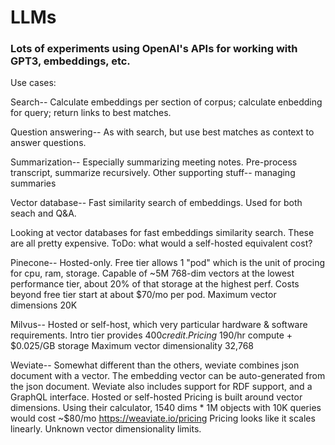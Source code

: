 # LLMs

### Lots of experiments using OpenAI's APIs for working with GPT3, embeddings, etc.


Use cases:

Search--
Calculate embeddings per section of corpus; calculate enbedding for query; return links to best matches.

Question answering--
As with search, but use best matches as context to answer questions.

Summarization--
Especially summarizing meeting notes.
Pre-process transcript, summarize recursively.
Other supporting stuff-- managing summaries 


Vector database--
Fast similarity search of embeddings.  Used for both seach and Q&A.



Looking at vector databases for fast embeddings similarity search.
These are all pretty expensive.  ToDo: what would a self-hosted equivalent cost?


Pinecone-- 
Hosted-only. 
Free tier allows 1 "pod" which is the unit of procing for cpu, ram, storage.  Capable of ~5M 768-dim vectors at the lowest performance tier, about 20% of that storage at the highest perf.
Costs beyond free tier start at about $70/mo per pod.
Maximum vector dimensions 20K

Milvus--
Hosted or self-host, which very particular hardware & software requirements.
Intro tier provides $400 credit.
Pricing ~$190/hr compute + $0.025/GB storage
Maximum vector dimensionality 32,768

Weviate--
Somewhat different than the others, weviate combines json document with a vector.  The embedding vector can be auto-generated from the json document.  Weviate also includes support for RDF support, and a GraphQL interface.
Hosted or self-hosted
Pricing is built around vector dimensions.  Using their calculator, 1540 dims * 1M objects with 10K queries would cost ~$80/mo https://weaviate.io/pricing
Pricing looks like it scales linearly.
Unknown vector dimensionality limits.





